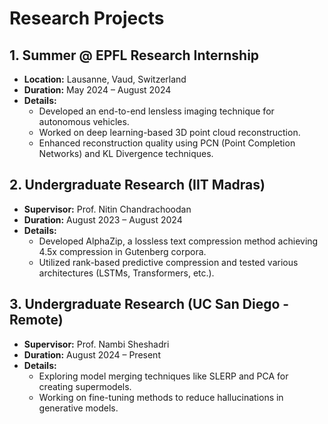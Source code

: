 # Research Projects

## 1. Summer @ EPFL Research Internship
- **Location:** Lausanne, Vaud, Switzerland  
- **Duration:** May 2024 – August 2024  
- **Details:**
  - Developed an end-to-end lensless imaging technique for autonomous vehicles.  
  - Worked on deep learning-based 3D point cloud reconstruction.  
  - Enhanced reconstruction quality using PCN (Point Completion Networks) and KL Divergence techniques.  

## 2. Undergraduate Research (IIT Madras)
- **Supervisor:** Prof. Nitin Chandrachoodan  
- **Duration:** August 2023 – August 2024  
- **Details:**
  - Developed AlphaZip, a lossless text compression method achieving 4.5x compression in Gutenberg corpora.  
  - Utilized rank-based predictive compression and tested various architectures (LSTMs, Transformers, etc.).  

## 3. Undergraduate Research (UC San Diego - Remote)
- **Supervisor:** Prof. Nambi Sheshadri  
- **Duration:** August 2024 – Present  
- **Details:**
  - Exploring model merging techniques like SLERP and PCA for creating supermodels.  
  - Working on fine-tuning methods to reduce hallucinations in generative models.

